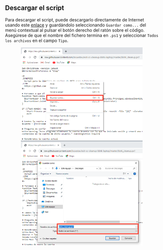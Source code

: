 ## Descargar el script

Para descargar el script, puede descargarlo directamente de Internet usando este [enlace](https://raw.githubusercontent.com/Universidad-de-La-Laguna/esit-cc-cleanup-bbtk-laptop/master/bbtk_cleanup.ps1) y guardándolo seleccionando `Guardar como...` del menú contextual al pulsar el botón derecho del ratón sobre el código. Asegúrese de que el nombre del fichero termina en `.ps1` y seleccionar `Todos los archivos` en el campo `Tipo`.

<p align="center">
    <img src="resources/images/guardar1.png" alt="Script" width="400"/>
    <img src="resources/images/guardar2.png" alt="Guardar como" width="400"/>
</p>
